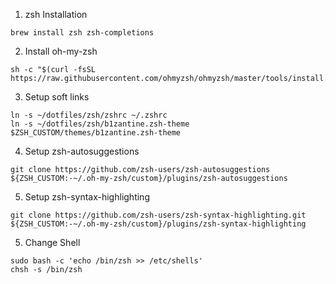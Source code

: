 1. zsh Installation

```
brew install zsh zsh-completions
```

2. Install oh-my-zsh

```
sh -c "$(curl -fsSL https://raw.githubusercontent.com/ohmyzsh/ohmyzsh/master/tools/install.sh)"
```

3. Setup soft links
```
ln -s ~/dotfiles/zsh/zshrc ~/.zshrc
ln -s ~/dotfiles/zsh/b1zantine.zsh-theme $ZSH_CUSTOM/themes/b1zantine.zsh-theme
```

4. Setup zsh-autosuggestions

```
git clone https://github.com/zsh-users/zsh-autosuggestions ${ZSH_CUSTOM:-~/.oh-my-zsh/custom}/plugins/zsh-autosuggestions

```

5. Setup zsh-syntax-highlighting

```
git clone https://github.com/zsh-users/zsh-syntax-highlighting.git ${ZSH_CUSTOM:-~/.oh-my-zsh/custom}/plugins/zsh-syntax-highlighting
```

5. Change Shell

```
sudo bash -c 'echo /bin/zsh >> /etc/shells'
chsh -s /bin/zsh
```

